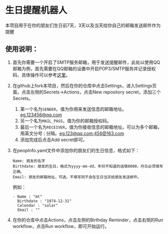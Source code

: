 # 生日提醒机器人
本项目用于在你的朋友们生日前7天，3天以及当天给你自己的邮箱发送邮件作为提醒

## 使用说明：
1. 首先你需要一个开启了SMTP服务邮箱，用于发送提醒邮件，此处以使用QQ邮箱为例，首先需要在QQ邮箱的设置中开启POP3/SMTP服务并记录授权码，具体操作可以参考[这里](https://service.mail.qq.com/cgi-bin/help?subtype=1&&id=28&&no=1001256)。
2. 在github上fork本项目，然后在你的仓库中点击Settings，进入Settings页面，点击左侧的Secrets->Actions，点击New repository secret，添加三个Secrets。 
   1. 第一个名为`SENDER`，值为你用来发送信息的邮箱地址。eg.123456@qq.com
   2. 另一个名为`MAIL_PASS`，值为你的邮箱授权码。
   3. 最后一个名为`RECEIVER`，值为你接收信息的邮箱地址。可以为多个邮箱，用英文分号`；`分隔。eg.123@qq.com;456@163.com
   4. 添加完成后点击Add secret即可。
3. 在peopInfo.yaml文件中添加你的朋友们的生日信息，格式如下：
   ```
   Name: 朋友的名字
   Birthdate: 朋友的生日，格式为yyyy-mm-dd，年份不知道的话填0000，月日必须填写正确。
   Email: 朋友的邮箱地址，可选，不填写则不会在生日当天给朋友发送邮件。
   ```
   
   例如：
   ```
   - Name : "mt"
     Birthdate : "1974-12-31"
     Calendar : "solar"
     Email : ""
      ```
4. 在你的仓库中点击Actions，点击左侧的Birthday Reminder，点击右侧的Run workflow，点击Run workflow，即可开始运行。
